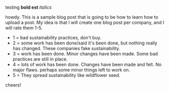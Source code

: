 testing
<b> bold est </b>
<i> italics </i>


howdy. This is a sample blog post that is going to be how to learn how to upload a post. 
My idea is that I will create one blog post per company, and I will rate them 1-5.

<ul>
<li> 1 = bad sustainability practices, don't buy.
<li> 2 = some work has been done/said it's been done, but nothing really has changed. These companies fake sustainability.
<li> 3 = work has been done. Minor changes have been made. Some bad practices are still in place.
<li> 4 = lots of work has been done. Changes have been made and felt. No major flaws. perhaps some minor things left to work on.
<li> 5 = They spread sustainability like wildflower seed.
</ul>

cheers!
